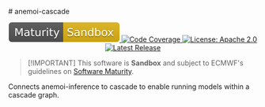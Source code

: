 # anemoi-cascade

<p align="center">
  <a href="https://github.com/ecmwf/codex/raw/refs/heads/main/Project%20Maturity">
    <img src="https://github.com/ecmwf/codex/raw/refs/heads/main/Project%20Maturity/sandbox_badge.svg" alt="Static Badge">
  </a>

<a href="https://codecov.io/gh/ecmwf/anemoi-cascade">
    <img src="https://codecov.io/gh/ecmwf/anemoi-cascade/branch/develop/graph/badge.svg" alt="Code Coverage">
  </a>

<a href="https://opensource.org/licenses/apache-2-0">
    <img src="https://img.shields.io/badge/License-Apache%202.0-blue.svg" alt="License: Apache 2.0">
  </a>

<a href="https://github.com/ecmwf/anemoi-cascade/releases">
    <img src="https://img.shields.io/github/v/release/ecmwf/anemoi-cascade?color=blue&label=Release&style=flat-square" alt="Latest Release">
  </a>
</p>

> \[!IMPORTANT\]
> This software is **Sandbox** and subject to ECMWF's guidelines on [Software Maturity](https://github.com/ecmwf/codex/raw/refs/heads/main/Project%20Maturity).

Connects anemoi-inference to cascade to enable running models within a cascade graph.